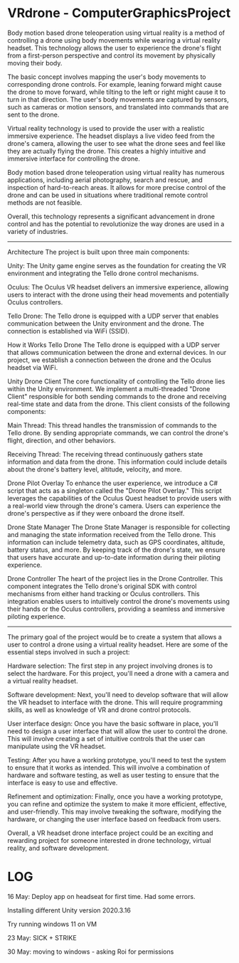 # VRdrone - ComputerGraphicsProject

Body motion based drone teleoperation using virtual reality is a method of controlling a drone using body movements while wearing a virtual reality headset. This technology allows the user to experience the drone's flight from a first-person perspective and control its movement by physically moving their body.

The basic concept involves mapping the user's body movements to corresponding drone controls. For example, leaning forward might cause the drone to move forward, while tilting to the left or right might cause it to turn in that direction. The user's body movements are captured by sensors, such as cameras or motion sensors, and translated into commands that are sent to the drone.

Virtual reality technology is used to provide the user with a realistic immersive experience. The headset displays a live video feed from the drone's camera, allowing the user to see what the drone sees and feel like they are actually flying the drone. This creates a highly intuitive and immersive interface for controlling the drone.

Body motion based drone teleoperation using virtual reality has numerous applications, including aerial photography, search and rescue, and inspection of hard-to-reach areas. It allows for more precise control of the drone and can be used in situations where traditional remote control methods are not feasible.

Overall, this technology represents a significant advancement in drone control and has the potential to revolutionize the way drones are used in a variety of industries.

********
Architecture
The project is built upon three main components:

Unity: The Unity game engine serves as the foundation for creating the VR environment and integrating the Tello drone control mechanisms.

Oculus: The Oculus VR headset delivers an immersive experience, allowing users to interact with the drone using their head movements and potentially Oculus controllers.

Tello Drone: The Tello drone is equipped with a UDP server that enables communication between the Unity environment and the drone. The connection is established via WiFi (SSID).

How it Works
Tello Drone
The Tello drone is equipped with a UDP server that allows communication between the drone and external devices. In our project, we establish a connection between the drone and the Oculus headset via WiFi.

Unity Drone Client
The core functionality of controlling the Tello drone lies within the Unity environment. We implement a multi-threaded "Drone Client" responsible for both sending commands to the drone and receiving real-time state and data from the drone. This client consists of the following components:

Main Thread: This thread handles the transmission of commands to the Tello drone. By sending appropriate commands, we can control the drone's flight, direction, and other behaviors.

Receiving Thread: The receiving thread continuously gathers state information and data from the drone. This information could include details about the drone's battery level, altitude, velocity, and more.

Drone Pilot Overlay
To enhance the user experience, we introduce a C# script that acts as a singleton called the "Drone Pilot Overlay." This script leverages the capabilities of the Oculus Quest headset to provide users with a real-world view through the drone's camera. Users can experience the drone's perspective as if they were onboard the drone itself.

Drone State Manager
The Drone State Manager is responsible for collecting and managing the state information received from the Tello drone. This information can include telemetry data, such as GPS coordinates, altitude, battery status, and more. By keeping track of the drone's state, we ensure that users have accurate and up-to-date information during their piloting experience.

Drone Controller
The heart of the project lies in the Drone Controller. This component integrates the Tello drone's original SDK with control mechanisms from either hand tracking or Oculus controllers. This integration enables users to intuitively control the drone's movements using their hands or the Oculus controllers, providing a seamless and immersive piloting experience.

********
The primary goal of the project would be to create a system that allows a user to control a drone using a virtual reality headset. Here are some of the essential steps involved in such a project:

Hardware selection: The first step in any project involving drones is to select the hardware. For this project, you'll need a drone with a camera and a virtual reality headset.

Software development: Next, you'll need to develop software that will allow the VR headset to interface with the drone. This will require programming skills, as well as knowledge of VR and drone control protocols.

User interface design: Once you have the basic software in place, you'll need to design a user interface that will allow the user to control the drone. This will involve creating a set of intuitive controls that the user can manipulate using the VR headset.

Testing: After you have a working prototype, you'll need to test the system to ensure that it works as intended. This will involve a combination of hardware and software testing, as well as user testing to ensure that the interface is easy to use and effective.

Refinement and optimization: Finally, once you have a working prototype, you can refine and optimize the system to make it more efficient, effective, and user-friendly. This may involve tweaking the software, modifying the hardware, or changing the user interface based on feedback from users.

Overall, a VR headset drone interface project could be an exciting and rewarding project for someone interested in drone technology, virtual reality, and software development.

# LOG
16 May: Deploy app on headseat for first time. Had some errors.

Installing different Unity version 2020.3.16

Try running windows 11 on VM 

23 May: SICK + STRIKE

30 May: moving to windows - asking Roi for permissions



